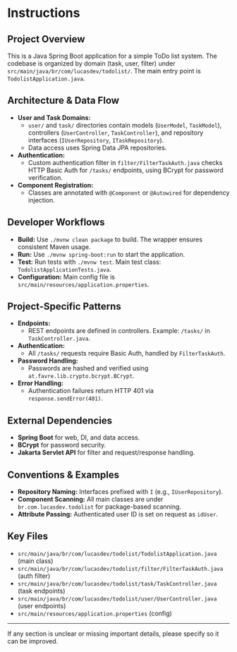 # Instructions

## Project Overview
This is a Java Spring Boot application for a simple ToDo list system. The codebase is organized by domain (task, user, filter) under `src/main/java/br/com/lucasdev/todolist/`. The main entry point is `TodolistApplication.java`.

## Architecture & Data Flow
- **User and Task Domains:**
  - `user/` and `task/` directories contain models (`UserModel`, `TaskModel`), controllers (`UserController`, `TaskController`), and repository interfaces (`IUserRepository`, `ITaskRepository`).
  - Data access uses Spring Data JPA repositories.
- **Authentication:**
  - Custom authentication filter in `filter/FilterTaskAuth.java` checks HTTP Basic Auth for `/tasks/` endpoints, using BCrypt for password verification.
- **Component Registration:**
  - Classes are annotated with `@Component` or `@Autowired` for dependency injection.

## Developer Workflows
- **Build:** Use `./mvnw clean package` to build. The wrapper ensures consistent Maven usage.
- **Run:** Use `./mvnw spring-boot:run` to start the application.
- **Test:** Run tests with `./mvnw test`. Main test class: `TodolistApplicationTests.java`.
- **Configuration:** Main config file is `src/main/resources/application.properties`.

## Project-Specific Patterns
- **Endpoints:**
  - REST endpoints are defined in controllers. Example: `/tasks/` in `TaskController.java`.
- **Authentication:**
  - All `/tasks/` requests require Basic Auth, handled by `FilterTaskAuth`.
- **Password Handling:**
  - Passwords are hashed and verified using `at.favre.lib.crypto.bcrypt.BCrypt`.
- **Error Handling:**
  - Authentication failures return HTTP 401 via `response.sendError(401)`.

## External Dependencies
- **Spring Boot** for web, DI, and data access.
- **BCrypt** for password security.
- **Jakarta Servlet API** for filter and request/response handling.

## Conventions & Examples
- **Repository Naming:** Interfaces prefixed with `I` (e.g., `IUserRepository`).
- **Component Scanning:** All main classes are under `br.com.lucasdev.todolist` for package-based scanning.
- **Attribute Passing:** Authenticated user ID is set on request as `idUser`.

## Key Files
- `src/main/java/br/com/lucasdev/todolist/TodolistApplication.java` (main class)
- `src/main/java/br/com/lucasdev/todolist/filter/FilterTaskAuth.java` (auth filter)
- `src/main/java/br/com/lucasdev/todolist/task/TaskController.java` (task endpoints)
- `src/main/java/br/com/lucasdev/todolist/user/UserController.java` (user endpoints)
- `src/main/resources/application.properties` (config)

---

If any section is unclear or missing important details, please specify so it can be improved.
